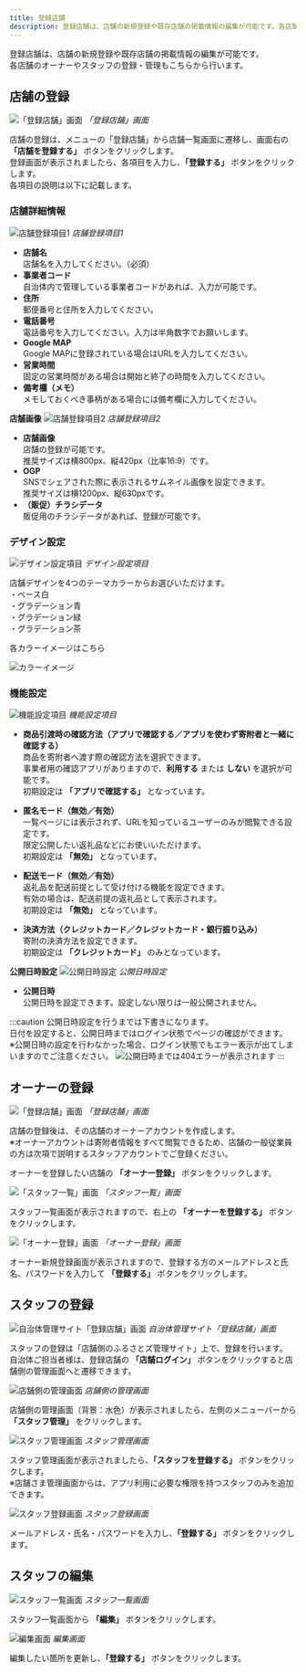 ```yaml
---
title: 登録店舗
description: 登録店舗は、店舗の新規登録や既存店舗の掲載情報の編集が可能です。各店舗のオーナーやスタッフの登録・管理もこちらから行います。
---
```


登録店舗は、店舗の新規登録や既存店舗の掲載情報の編集が可能です。  
各店舗のオーナーやスタッフの登録・管理もこちらから行います。

## 店舗の登録
![「登録店舗」画面](../../../assets/images/lg_shop_01.png)
*「登録店舗」画面*

店舗の登録は、メニューの「登録店舗」から店舗一覧画面に遷移し、画面右の **「店舗を登録する」** ボタンをクリックします。  
登録画面が表示されましたら、各項目を入力し、**「登録する」** ボタンをクリックします。  
各項目の説明は以下に記載します。

### 店舗詳細情報

![店舗登録項目1](../../../assets/images/lg_shop_02.png)
*店舗登録項目1*

- **店舗名**  
店舗名を入力してください。（必須）
- **事業者コード**  
自治体内で管理している事業者コードがあれば、入力が可能です。
- **住所**  
郵便番号と住所を入力してください。
- **電話番号**  
電話番号を入力してください。入力は半角数字でお願いします。
- **Google MAP**  
Google MAPに登録されている場合はURLを入力してください。
- **営業時間**  
固定の営業時間がある場合は開始と終了の時間を入力してください。
- **備考欄（メモ）**  
メモしておくべき事柄がある場合には備考欄に入力してください。

**店舗画像**
![店舗登録項目2](../../../assets/images/lg_shop_03.png)
*店舗登録項目2*

- **店舗画像**  
店舗の登録が可能です。  
推奨サイズは横800px、縦420px（比率16:9）です。
- **OGP**  
SNSでシェアされた際に表示されるサムネイル画像を設定できます。  
推奨サイズは横1200px、縦630pxです。
- **（販促）チラシデータ**  
販促用のチラシデータがあれば、登録が可能です。

### デザイン設定
![デザイン設定項目](../../../assets/images/lg_shop_25.png)
*デザイン設定項目*

店舗デザインを4つのテーマカラーからお選びいただけます。  
・ベース白  
・グラデーション青  
・グラデーション緑  
・グラデーション茶  

各カラーイメージはこちら  

![カラーイメージ](../../../assets/images/lg_shop_26.png)


### 機能設定
![機能設定項目](../../../assets/images/lg_shop_04.png)
*機能設定項目*

- **商品引渡時の確認方法（アプリで確認する／アプリを使わず寄附者と一緒に確認する）**  
商品を寄附者へ渡す際の確認方法を選択できます。  
事業者用の確認アプリがありますので、**利用する** または **しない** を選択が可能です。  
初期設定は **「アプリで確認する」** となっています。

- **匿名モード（無効／有効）**  
一覧ページには表示されず、URLを知っているユーザーのみが閲覧できる設定です。  
限定公開したい返礼品などにお使いいただけます。  
初期設定は **「無効」** となっています。

- **配送モード（無効／有効）**  
返礼品を配送前提として受け付ける機能を設定できます。  
有効の場合は、配送前提の返礼品として表示されます。  
初期設定は **「無効」** となっています。

- **決済方法（クレジットカード／クレジットカード・銀行振り込み）**  
寄附の決済方法を設定できます。  
初期設定は **「クレジットカード」** のみとなっています。

**公開日時設定**
![公開日時設定](../../../assets/images/lg_shop_05.png)
*公開日時設定*

- **公開日時**  
公開日時を設定できます。設定しない限りは一般公開されません。

:::caution
公開日時設定を行うまでは下書きになります。  
日付を設定すると、公開日時まではログイン状態でページの確認ができます。  
※公開日時の設定を行わなかった場合、ログイン状態でもエラー表示が出てしまいますのでご注意ください。
![公開日時までは404エラーが表示されます](../../../assets/images/lg_shop_06.png)
:::
## オーナーの登録

![「登録店舗」画面](../../../assets/images/lg_shop_07.png)
*「登録店舗」画面*

店舗の登録後は、その店舗のオーナーアカウントを作成します。  
※オーナーアカウントは寄附者情報をすべて閲覧できるため、店舗の一般従業員の方は次項で説明するスタッフアカウントでご登録ください。

オーナーを登録したい店舗の **「オーナー登録」** ボタンをクリックします。

![「スタッフ一覧」画面](../../../assets/images/lg_shop_08.png)
*「スタッフ一覧」画面*

スタッフ一覧画面が表示されますので、右上の **「オーナーを登録する」** ボタンをクリックします。

![「オーナー登録」画面](../../../assets/images/lg_shop_09.png)
*「オーナー登録」画面*

オーナー新規登録画面が表示されますので、登録する方のメールアドレスと氏名、パスワードを入力して **「登録する」** ボタンをクリックします。

## スタッフの登録

![自治体管理サイト「登録店舗」画面](../../../assets/images/lg_shop_10.png)
*自治体管理サイト「登録店舗」画面*

スタッフの登録は「店舗側のふるさとズ管理サイト」上で、登録を行います。  
自治体ご担当者様は、登録店舗の **「店舗ログイン」** ボタンをクリックすると店舗側の管理画面へと遷移できます。

![店舗側の管理画面](../../../assets/images/lg_shop_11.png)
*店舗側の管理画面*

店舗側の管理画面（背景：水色）が表示されましたら、左側のメニューバーから **「スタッフ管理」** をクリックします。

![スタッフ管理画面](../../../assets/images/lg_shop_12.png)
*スタッフ管理画面*

スタッフ管理画面が表示されましたら、**「スタッフを登録する」** ボタンをクリックします。  
※店舗さま管理画面からは、アプリ利用に必要な権限を持つスタッフのみを追加できます。

![スタッフ登録画面](../../../assets/images/lg_shop_13.png)
*スタッフ登録画面*

メールアドレス・氏名・パスワードを入力し、**「登録する」** ボタンをクリックします。

## スタッフの編集

![スタッフ一覧画面](../../../assets/images/lg_shop_14.png)
*スタッフ一覧画面*

スタッフ一覧画面から **「編集」** ボタンをクリックします。

![編集画面](../../../assets/images/lg_shop_15.png)
*編集画面*

編集したい箇所を更新し、**「登録する」** ボタンをクリックします。